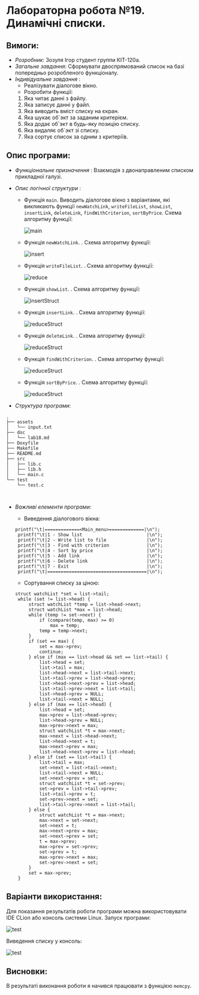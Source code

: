﻿# Лабораторна робота №19. Динамічні списки.
## Вимоги:
* *Розробник*: Зозуля Ігор студент группи КІТ-120а.
* *Загальне завдання*: Сформувати двоспрямований список на базі попередньо розробленого функціоналу.
* *Індивідуальне завдання* : 
    * Реалізувати діалогове вікно.
    * Розробити функції:
    1. Яка читає данні з файлу.
    2. Яка записує данні у файл.
    3. Яка виводить вміст списку на єкран.
    4. Яка шукає об`экт за заданим критерієм.
    5. Яка додає об`экт в будь-яку позицію списку.
    6. Яка видаляє об`экт зі списку.
    7. Яка сортує список за одним з критеріїв.
    
## Опис програми:
* *Функціональне призначення* : Взаємодія з двонаправленим списком прикладної галузі.

* *Опис логічної структури* :
    * Функція `main`. Виводить діалогове вікно з варіантами, які викликають функції `newWatchLink`, `writeFileList`, `showList`, `insertLink`, `deleteLink`, `findWithCriterion`, `sortByPrice`. Схема алгоритму функції:

      ![main](assets/main.png)

    * Функція `newWatchLink`. . Схема алгоритму функції:

      ![insert](assets/newWatchLink.png)

    * Функція `writeFileList`. . Схема алгоритму функції:

      ![reduce](assets/writeFileList.png)

    * Функція `showList`. . Схема алгоритму функції:

      ![insertStruct](assets/showList.png)

    * Функція `insertLink`. . Схема алгоритму функції:

      ![reduceStruct](assets/insertLink.png)

    * Функція `deleteLink`. . Схема алгоритму функції:

      ![reduceStruct](assets/deleteLink.png)

    * Функція `findWithCriterion`. . Схема алгоритму функції:

      ![reduceStruct](assets/findWithCriterion.png)
    * Функція `sortByPrice`. . Схема алгоритму функції:

      ![reduceStruct](assets/sortByPrice.png)
    
* *Структура програми*:
```
.
├── assets
│   └── input.txt
├── doc
│   └── lab18.md
├── Doxyfile
├── Makefile
├── README.md
├── src
│   ├── lib.c
│   ├── lib.h
│   └── main.c
└── test
    └── test.c

    
```
* *Важливі елементи програми*:
    * Виведення діалогового вікна:

   ```
   printf("\t|=============<Main_menu>=============|\n");
    printf("\t|1 - Show list                        |\n");
    printf("\t|2 - Write list to file               |\n");
    printf("\t|3 - Find with criterion              |\n");
    printf("\t|4 - Sort by price                    |\n");
    printf("\t|5 - Add link                         |\n");
    printf("\t|6 - Delete link                      |\n");
    printf("\t|7 - Exit                             |\n");
    printf("\t|=====================================|\n");
   ```
    * Сортування списку за ціною:
   ```
   struct watchList *set = list->tail;
    while (set != list->head) {
        struct watchList *temp = list->head->next;
        struct watchList *max = list->head;
        while (temp != set->next) {
            if (compare(temp, max) >= 0)
                max = temp;
            temp = temp->next;
        }
        if (set == max) {
            set = max->prev;
            continue;
        } else if (max == list->head && set == list->tail) {
            list->head = set;
            list->tail = max;
            list->head->next = list->tail->next;
            list->tail->prev = list->head->prev;
            list->head->next->prev = list->head;
            list->tail->prev->next = list->tail;
            list->head->prev = NULL;
            list->tail->next = NULL;
        } else if (max == list->head) {
            list->head = set;
            max->prev = list->head->prev;
            list->head->prev = NULL;
            max->prev->next = max;
            struct watchList *t = max->next;
            max->next = list->head->next;
            list->head->next = t;
            max->next->prev = max;
            list->head->next->prev = list->head;
        } else if (set == list->tail) {
            list->tail = max;
            set->next = list->tail->next;
            list->tail->next = NULL;
            set->next->prev = set;
            struct watchList *t = set->prev;
            set->prev = list->tail->prev;
            list->tail->prev = t;
            set->prev->next = set;
            list->tail->prev->next = list->tail;
        } else {
            struct watchList *t = max->next;
            max->next = set->next;
            set->next = t;
            max->next->prev = max;
            set->next->prev = set;
            t = max->prev;
            max->prev = set->prev;
            set->prev = t;
            max->prev->next = max;
            set->prev->next = set;
        }
        set = max->prev;
    }
   ```
## Варіанти використання:
Для показання результатів роботи програми можна використовувати IDE CLion або консоль системи Linux. Запуск програми:

![test](assets/runProg.png)

Виведення списку у консоль:

![test](assets/showList.png)

## Висновки:
В результаті виконання роботи я начився працювати з функцією `memcpy`.